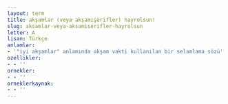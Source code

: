 ```yaml
---
layout: term
title: akşamlar (veya akşamışerifler) hayrolsun!
slug: aksamlar-veya-aksamiserifler-hayrolsun
letter: A
lisan: Türkçe
anlamlar:
- '"iyi akşamlar" anlamında akşam vakti kullanılan bir selamlama sözü'
ozellikler:
- - ''
ornekler:
- - ''
orneklerkaynak:
- - ''
---
```

